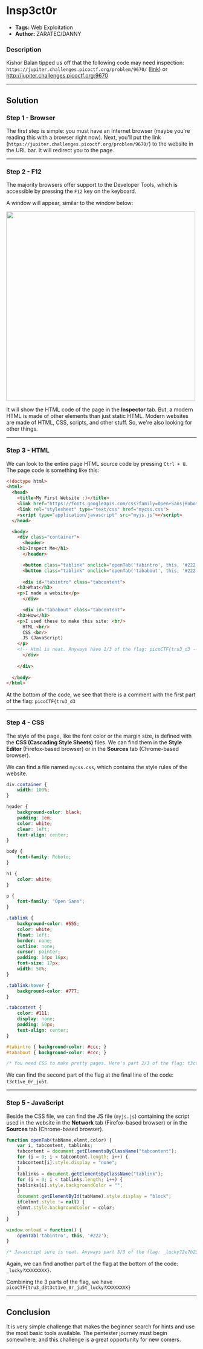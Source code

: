 # Insp3ct0r
- **Tags:** Web Exploitation
- **Author:** ZARATEC/DANNY

### Description
Kishor Balan tipped us off that the following code may need inspection: `https://jupiter.challenges.picoctf.org/problem/9670/` ([link](https://jupiter.challenges.picoctf.org/problem/9670/)) or http://jupiter.challenges.picoctf.org:9670

---

## Solution

### Step 1 - Browser

The first step is simple: you must have an Internet browser (maybe you're reading this with a browser right now). Next, you'll put the link (`https://jupiter.challenges.picoctf.org/problem/9670/`) to the website in the URL bar. It will redirect you to the page.

---

### Step 2 - F12

The majority browsers offer support to the Developer Tools, which is accessible by pressing the `F12` key on the keyboard.

A window will appear, similar to the window below:

<img src="https://user-images.githubusercontent.com/23441506/157361262-8481a159-0d8e-4312-aad4-757463c04db2.png" width=500px>

It will show the HTML code of the page in the **Inspector** tab. But, a modern HTML is made of other elements than just static HTML. Modern websites are made of HTML, CSS, scripts, and other stuff. So, we're also looking for other things.

---

### Step 3 - HTML

We can look to the entire page HTML source code by pressing `Ctrl + U`. The page code is something like this:
``` HTML
<!doctype html>
<html>
  <head>
    <title>My First Website :)</title>
    <link href="https://fonts.googleapis.com/css?family=Open+Sans|Roboto" rel="stylesheet">
    <link rel="stylesheet" type="text/css" href="mycss.css">
    <script type="application/javascript" src="myjs.js"></script>
  </head>

  <body>
    <div class="container">
      <header>
	<h1>Inspect Me</h1>
      </header>

      <button class="tablink" onclick="openTab('tabintro', this, '#222')" id="defaultOpen">What</button>
      <button class="tablink" onclick="openTab('tababout', this, '#222')">How</button>
      
      <div id="tabintro" class="tabcontent">
	<h3>What</h3>
	<p>I made a website</p>
      </div>

      <div id="tababout" class="tabcontent">
	<h3>How</h3>
	<p>I used these to make this site: <br/>
	  HTML <br/>
	  CSS <br/>
	  JS (JavaScript)
	</p>
	<!-- Html is neat. Anyways have 1/3 of the flag: picoCTF{tru3_d3 -->
      </div>
      
    </div>
    
  </body>
</html>
```

At the bottom of the code, we see that there is a comment with the first part of the flag: `picoCTF{tru3_d3`

---

### Step 4 - CSS

The style of the page, like the font color or the margin size, is defined with the **CSS (Cascading Style Sheets)** files. We can find them in the **Style Editor** (Firefox-based browser) or in the **Sources** tab (Chrome-based browser).

We can find a file named `mycss.css`, which contains the style rules of the website.

``` CSS
div.container {
    width: 100%;
}

header {
    background-color: black;
    padding: 1em;
    color: white;
    clear: left;
    text-align: center;
}

body {
    font-family: Roboto;
}

h1 {
    color: white;
}

p {
    font-family: "Open Sans";
}

.tablink {
    background-color: #555;
    color: white;
    float: left;
    border: none;
    outline: none;
    cursor: pointer;
    padding: 14px 16px;
    font-size: 17px;
    width: 50%;
}

.tablink:hover {
    background-color: #777;
}

.tabcontent {
    color: #111;
    display: none;
    padding: 50px;
    text-align: center;
}

#tabintro { background-color: #ccc; }
#tababout { background-color: #ccc; }

/* You need CSS to make pretty pages. Here's part 2/3 of the flag: t3ct1ve_0r_ju5t */
```

We can find the second part of the flag at the final line of the code: `t3ct1ve_0r_ju5t`.

---

### Step 5 - JavaScript

Beside the CSS file, we can find the JS file (`myjs.js`) containing the script used in the website in the **Network** tab (Firefox-based browser) or in the **Sources** tab (Chrome-based browser).
``` JavaScript
function openTab(tabName,elmnt,color) {
    var i, tabcontent, tablinks;
    tabcontent = document.getElementsByClassName("tabcontent");
    for (i = 0; i < tabcontent.length; i++) {
	tabcontent[i].style.display = "none";
    }
    tablinks = document.getElementsByClassName("tablink");
    for (i = 0; i < tablinks.length; i++) {
	tablinks[i].style.backgroundColor = "";
    }
    document.getElementById(tabName).style.display = "block";
    if(elmnt.style != null) {
	elmnt.style.backgroundColor = color;
    }
}

window.onload = function() {
    openTab('tabintro', this, '#222');
}

/* Javascript sure is neat. Anyways part 3/3 of the flag: _lucky?2e7b23e3} */

```

Again, we can find another part of the flag at the bottom of the code: `_lucky?XXXXXXXX}`.

Combining the 3 parts of the flag, we have `picoCTF{tru3_d3t3ct1ve_0r_ju5t_lucky?XXXXXXXX}`

---

## Conclusion

It is very simple challenge that makes the beginner search for hints and use the most basic tools available. The pentester journey must begin somewhere, and this challenge is a great opportunity for new comers.


